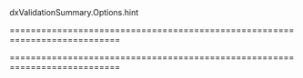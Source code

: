 <!--id-->dxValidationSummary.Options.hint<!--/id-->
===========================================================================
<!--hidden--><!--/hidden-->
===========================================================================

